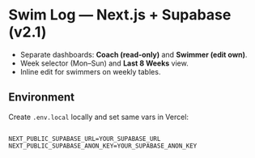 # Swim Log — Next.js + Supabase (v2.1)
- Separate dashboards: **Coach (read-only)** and **Swimmer (edit own)**.
- Week selector (Mon–Sun) and **Last 8 Weeks** view.
- Inline edit for swimmers on weekly tables.

## Environment
Create `.env.local` locally and set same vars in Vercel:
```

NEXT_PUBLIC_SUPABASE_URL=YOUR_SUPABASE_URL
NEXT_PUBLIC_SUPABASE_ANON_KEY=YOUR_SUPABASE_ANON_KEY
```
